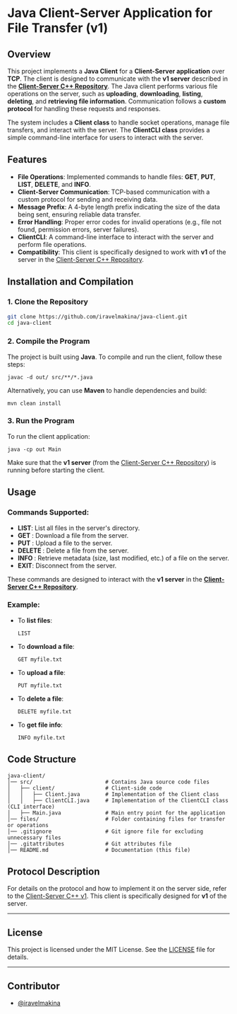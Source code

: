 # Java Client-Server Application for File Transfer (v1)

## Overview
This project implements a **Java Client** for a **Client-Server application** over **TCP**. The client is designed to communicate with the **v1 server** described in the **[Client-Server C++ Repository](https://github.com/iravelmakina/client-server)**. The Java client performs various file operations on the server, such as **uploading**, **downloading**, **listing**, **deleting**, and **retrieving file information**. Communication follows a **custom protocol** for handling these requests and responses.

The system includes a **Client class** to handle socket operations, manage file transfers, and interact with the server. The **ClientCLI class** provides a simple command-line interface for users to interact with the server.

## Features
- **File Operations**: Implemented commands to handle files: **GET**, **PUT**, **LIST**, **DELETE**, and **INFO**.
- **Client-Server Communication**: TCP-based communication with a custom protocol for sending and receiving data.
- **Message Prefix**: A 4-byte length prefix indicating the size of the data being sent, ensuring reliable data transfer.
- **Error Handling**: Proper error codes for invalid operations (e.g., file not found, permission errors, server failures).
- **ClientCLI**: A command-line interface to interact with the server and perform file operations.
- **Compatibility**: This client is specifically designed to work with **v1** of the server in the [Client-Server C++ Repository](https://github.com/iravelmakina/client-server).

## Installation and Compilation

### **1. Clone the Repository**
```bash
git clone https://github.com/iravelmakina/java-client.git
cd java-client
```

### **2. Compile the Program**
The project is built using **Java**. To compile and run the client, follow these steps:

```
javac -d out/ src/**/*.java
```

Alternatively, you can use **Maven** to handle dependencies and build:

```
mvn clean install
```

### **3. Run the Program**
To run the client application:

```
java -cp out Main
```

Make sure that the **v1 server** (from the [Client-Server C++ Repository](https://github.com/iravelmakina/client-server)) is running before starting the client.

## Usage

### **Commands Supported**:
- **LIST**: List all files in the server's directory.
- **GET <filename>**: Download a file from the server.
- **PUT <filename>**: Upload a file to the server.
- **DELETE <filename>**: Delete a file from the server.
- **INFO <filename>**: Retrieve metadata (size, last modified, etc.) of a file on the server.
- **EXIT**: Disconnect from the server.

These commands are designed to interact with the **v1 server** in the **[Client-Server C++ Repository](https://github.com/iravelmakina/client-server)**. 

### **Example**:
- To **list files**:
  ```
  LIST
  ```
- To **download a file**:
  ```
  GET myfile.txt
  ```
- To **upload a file**:
  ```
  PUT myfile.txt
  ```
- To **delete a file**:
  ```
  DELETE myfile.txt
  ```
- To **get file info**:
  ```
  INFO myfile.txt
  ```

## Code Structure
```
java-client/
│── src/                       # Contains Java source code files
│   ├── client/                # Client-side code
│   │   ├── Client.java        # Implementation of the Client class
│   │   ├── ClientCLI.java     # Implementation of the ClientCLI class (CLI interface)
│   ├── Main.java              # Main entry point for the application
│── files/                     # Folder containing files for transfer or operations
│── .gitignore                 # Git ignore file for excluding unnecessary files
│── .gitattributes             # Git attributes file
│── README.md                  # Documentation (this file)
```

## Protocol Description

For details on the protocol and how to implement it on the server side, refer to the [Client-Server C++ v1](https://github.com/iravelmakina/client-server/tree/version-1). This client is specifically designed for **v1** of the server.

---

## License

This project is licensed under the MIT License. See the [LICENSE](LICENSE) file for details.

---

## Contributor

- [@iravelmakina](https://github.com/iravelmakina)
